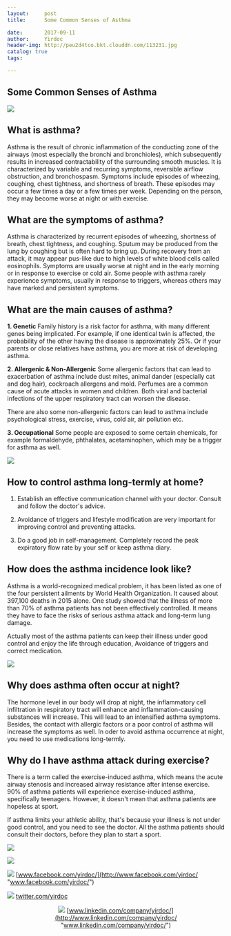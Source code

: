 ```yaml
---
layout:     post
title:      Some Common Senses of Asthma

date:       2017-09-11
author:     Yirdoc
header-img: http://peu2d4tco.bkt.clouddn.com/113231.jpg
catalog: true
tags:

---
```

## **Some Common Senses of Asthma**
![](http://peu2d4tco.bkt.clouddn.com/113231.jpg)

## **What is asthma?**
Asthma is the result of chronic inflammation of the conducting zone of the airways (most especially the bronchi and bronchioles), which subsequently results in increased contractability of the surrounding smooth muscles. It is characterized by variable and recurring symptoms, reversible airflow obstruction, and bronchospasm. Symptoms include episodes of wheezing, coughing, chest tightness, and shortness of breath. These episodes may occur a few times a day or a few times per week. Depending on the person, they may become worse at night or with exercise.

## **What are the symptoms of asthma?**
Asthma is characterized by recurrent episodes of wheezing, shortness of breath, chest tightness, and coughing. Sputum may be produced from the lung by coughing but is often hard to bring up.  During recovery from an attack, it may appear pus-like due to high levels of white blood cells called eosinophils. Symptoms are usually worse at night and in the early morning or in response to exercise or cold air. Some people with asthma rarely experience symptoms, usually in response to triggers, whereas others may have marked and persistent symptoms.

## **What are the main causes of asthma?**
**1. Genetic**
Family history is a risk factor for asthma, with many different genes being implicated. For example, if one identical twin is affected, the probability of the other having the disease is approximately 25%. Or if your parents or close relatives have asthma, you are more at risk of developing asthma.

**2. Allergenic & Non-Allergenic**
Some allergenic factors that can lead to exacerbation of asthma include dust mites, animal dander (especially cat and dog hair), cockroach allergens and mold. Perfumes are a common cause of acute attacks in women and children. Both viral and bacterial infections of the upper respiratory tract can worsen the disease.

There are also some non-allergenic factors can lead to asthma include psychological stress, exercise, virus, cold air, air pollution etc.

**3. Occupational**
Some people are exposed to some certain chemicals, for example formaldehyde, phthalates, acetaminophen, which may be a trigger for asthma as well.

![](http://peu2d4tco.bkt.clouddn.com/animal%20dander.jpg)

## **How to control asthma long-termly at home?**
1. Establish an effective communication channel with your doctor. Consult and follow the doctor's advice.

2. Avoidance of triggers and lifestyle modification are very important for improving control and preventing attacks.

3. Do a good job in self-management. Completely record the peak expiratory flow rate by your self or keep asthma diary.

## **How does the asthma incidence look like?**
Asthma is a world-recognized medical problem, it has been listed as one of the four persistent ailments by World Health Organization. It caused about 397,100 deaths in 2015 alone. One study showed that the illness of more than 70% of asthma patients has not been effectively controlled. It means they have to face the risks of serious asthma attack and long-term lung damage.

Actually most of the asthma patients can keep their illness under good control and enjoy the life through education, Avoidance of triggers and correct medication.

![](http://peu2d4tco.bkt.clouddn.com/%E9%A2%98-1.jpg)

## **Why does asthma often occur at night?**
The hormone level in our body will drop at night, the inflammatory cell infiltration in respiratory tract will enhance and inflammation-causing substances will increase. This will lead to an intensified asthma symptoms. Besides, the contact with allergic factors or a poor control of asthma will increase the symptoms as well. In oder to avoid asthma occurrence at night, you need to use medications long-termly.

## **Why do I have asthma attack during exercise?**
There is a term called the exercise-induced asthma, which means the acute airway stenosis and increased airway resistance after intense exercise. 90% of asthma patients will experience exercise-induced asthma, specifically teenagers. However, it doesn't mean that asthma patients are hopeless at sport.

If asthma limits your athletic ability, that's because your illness is not under good control, and you need to see the doctor. All the asthma patients should consult their doctors, before they plan to start a sport.

![](http://peu2d4tco.bkt.clouddn.com/sport.jpg)

![](http://peu2d4tco.bkt.clouddn.com/share.jpg)

![](http://peu2d4tco.bkt.clouddn.com/facebook%20logo.jpg) [www.facebook.com/yirdoc/](http://www.facebook.com/yirdoc/ "www.facebook.com/yirdoc/")

![](http://peu2d4tco.bkt.clouddn.com/twitter%20logo.jpg) [twitter.com/yirdoc](http://twitter.com/yirdoc "twitter.com/yirdoc")<center>

![](http://peu2d4tco.bkt.clouddn.com/linkedin%20logo.jpg) [www.linkedin.com/company/yirdoc/](http://www.linkedin.com/company/yirdoc/ "www.linkedin.com/company/yirdoc/")